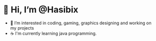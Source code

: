 # 👋 Hi, I’m @Hasibix
- 👀 I’m interested in coding, gaming, graphics designing and working on my projects
- ☕ I'm currently learning java programming.
